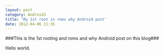 ```yaml
---
layout: post
category: Android3
title: 'My 1st root in roms why Android post'
date: 2012-04-06 21:35
---
```

###This is the 1st rooting and roms and why Android post on this blog###

Hello world.


